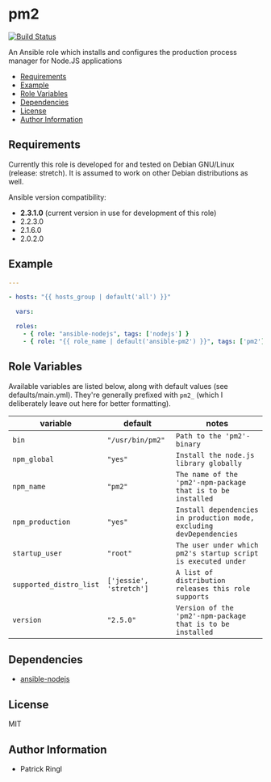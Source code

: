 # pm2

[![Build Status](https://travis-ci.org/pari-/ansible-pm2.svg?branch=master)](https://travis-ci.org/pari-/ansible-pm2)

An Ansible role which installs and configures the production process manager for Node.JS applications

<!-- toc -->

- [Requirements](#requirements)
- [Example](#example)
- [Role Variables](#role-variables)
- [Dependencies](#dependencies)
- [License](#license)
- [Author Information](#author-information)

<!-- tocstop -->

## Requirements

Currently this role is developed for and tested on Debian GNU/Linux (release: stretch). It is assumed to work on other Debian distributions as well.

Ansible version compatibility:

- __2.3.1.0__ (current version in use for development of this role) 
- 2.2.3.0
- 2.1.6.0
- 2.0.2.0

## Example

```yaml
---

- hosts: "{{ hosts_group | default('all') }}"

  vars:

  roles:
    - { role: "ansible-nodejs", tags: ['nodejs'] }
    - { role: "{{ role_name | default('ansible-pm2') }}", tags: ['pm2'] }

```

## Role Variables

Available variables are listed below, along with default values (see defaults/main.yml). They're generally prefixed with `pm2_` (which I deliberately leave out here for better formatting).

variable | default | notes
-------- | ------- | -----
`bin` | `"/usr/bin/pm2"` | `Path to the 'pm2'-binary` 
`npm_global` | `"yes"` | `Install the node.js library globally`
`npm_name` | `"pm2"` | `The name of the 'pm2'-npm-package that is to be installed`
`npm_production` | `"yes"` | `Install dependencies in production mode, excluding devDependencies`
`startup_user` | `"root"` | `The user under which pm2's startup script is executed under`
`supported_distro_list` | `['jessie', 'stretch']` | `A list of distribution releases this role supports`
`version` | `"2.5.0"` | `Version of the 'pm2'-npm-package that is to be installed`

## Dependencies

- [ansible-nodejs](https://github.com/pari-/ansible-nodejs)

## License

MIT

## Author Information

* Patrick Ringl
